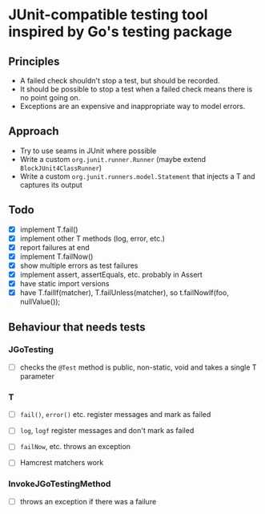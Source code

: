 # JUnit-compatible testing tool inspired by Go's testing package

## Principles

- A failed check shouldn't stop a test, but should be recorded.
- It should be possible to stop a test when a failed check means there is no point going on.
- Exceptions are an expensive and inappropriate way to model errors.

## Approach

- Try to use seams in JUnit where possible
- Write a custom `org.junit.runner.Runner` (maybe extend `BlockJUnit4ClassRunner`)
- Write a custom `org.junit.runners.model.Statement` that injects a T and captures its output

## Todo

- [x] implement T.fail()
- [x] implement other T methods (log, error, etc.)
- [x] report failures at end
- [x] implement T.failNow()
- [x] show multiple errors as test failures
- [x] implement assert, assertEquals, etc. probably in Assert
- [x] have static import versions
- [x] have T.failIf(matcher), T.failUnless(matcher), so t.failNowIf(foo, nullValue());

## Behaviour that needs tests

### JGoTesting

- [ ] checks the `@Test` method is public, non-static, void and takes a single T parameter

### T

- [ ] `fail()`, `error()` etc. register messages and mark as failed
- [ ] `log`, `logf` register messages and don't mark as failed
- [ ] `failNow`, etc. throws an exception
- [ ] Hamcrest matchers work


### InvokeJGoTestingMethod

- [ ] throws an exception if there was a failure
